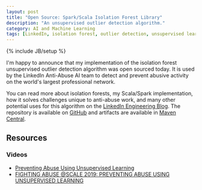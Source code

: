 ```yaml
---
layout: post
title: "Open Source: Spark/Scala Isolation Forest Library"
description: "An unsupervised outlier detection algorithm."
category: AI and Machine Learning 
tags: [LinkedIn, isolation forest, outlier detection, unsupervised learning, machine learning, spark, scala]
---
```

{% include JB/setup %}

I'm happy to announce that my implementation of the isolation forest unsupervised outlier detection algorithm was open sourced today.
It is used by the LinkedIn Anti-Abuse AI team to detect and prevent abusive activity on the world's largest professional network.

You can read more about isolation forests, my Scala/Spark implementation, how it solves challenges unique to anti-abuse work, and many other potential uses for this algorithm on the [LinkedIn Engineering Blog](https://engineering.linkedin.com/blog/2019/isolation-forest).
The repository is available on [GitHub](https://github.com/linkedin/isolation-forest) and artifacts are available in [Maven Central](https://repo.maven.apache.org/maven2/com/linkedin/isolation-forest/).

## Resources

### Videos

- [Preventing Abuse Using Unsupervised Learning](https://www.youtube.com/watch?v=sFRrFWYNAUI)
- [FIGHTING ABUSE @SCALE 2019: PREVENTING ABUSE USING UNSUPERVISED LEARNING](https://atscaleconference.com/videos/fighting-abuse-scale-2019-preventing-abuse-using-unsupervised-learning/)

